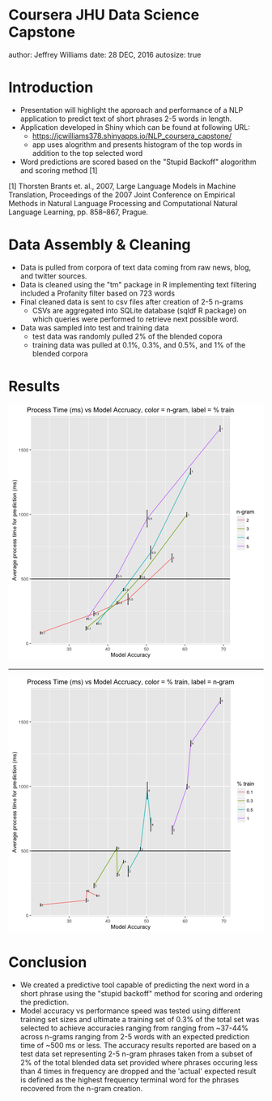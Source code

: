 Coursera JHU Data Science Capstone 
========================================================
author: Jeffrey Williams
date: 28 DEC, 2016
autosize: true

Introduction
========================================================

- Presentation will highlight the approach and performance of a NLP application to predict text of short phrases 2-5 words in length.
- Application developed in Shiny which can be found at following URL:
  + https://jcwilliams378.shinyapps.io/NLP_coursera_capstone/
  + app uses alogrithm and presents histogram of the top words in addition to the top selected word
- Word predictions are scored based on the "Stupid Backoff" alogorithm and scoring method [1]

[1] Thorsten Brants et. al., 2007, Large Language Models in Machine Translation, Proceedings of the 2007 Joint Conference on Empirical Methods in Natural Language Processing and Computational Natural Language Learning, pp. 858–867, Prague.

Data Assembly & Cleaning
========================================================

- Data is pulled from corpora of text data coming from raw news, blog, and twitter sources.
- Data is cleaned using the "tm" package in R implementing text filtering included a Profanity filter based on 723 words
- Final cleaned data is sent to csv files after creation of 2-5 n-grams 
  + CSVs are aggregated into SQLite database (sqldf R package) on which queries were performed to retrieve next possible word.
- Data was sampled into test and training data
  + test data was randomly pulled 2% of the blended copora
  + training data was pulled at 0.1%, 0.3%, and 0.5%, and 1% of the blended corpora

Results
========================================================
![plot of chunk unnamed-chunk-1](Coursera_Data_Science_Capstone-figure/unnamed-chunk-1-1.png)

***
![plot of chunk unnamed-chunk-2](Coursera_Data_Science_Capstone-figure/unnamed-chunk-2-1.png)

Conclusion
========================================================

- We created a predictive tool capable of predicting the next word in a short phrase using the "stupid backoff" method for scoring and ordering the prediction. 
- Model accuracy vs performance speed was tested using different training set sizes and ultimate a training set of 0.3% of the total set was selected to achieve accuracies ranging from ranging from ~37-44% across n-grams ranging from 2-5 words with an expected prediction time of ~500 ms or less. The accuracy results reported are based on a test data set representing 2-5 n-gram phrases taken from a subset of 2% of the total blended data set provided where phrases occuring less than 4 times in frequency are dropped and the 'actual' expected result is defined as the highest frequency terminal word for the phrases recovered from the n-gram creation.
